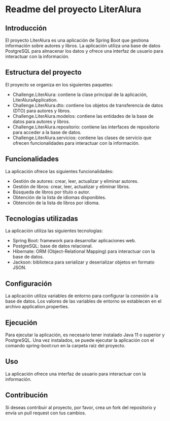 <h1>Readme del proyecto LiterAlura</h1> <h2>Introducción</h2> <p>El proyecto LiterAlura es una aplicación de Spring Boot que gestiona información sobre autores y libros. La aplicación utiliza una base de datos PostgreSQL para almacenar los datos y ofrece una interfaz de usuario para interactuar con la información.</p> <h2>Estructura del proyecto</h2> <p>El proyecto se organiza en los siguientes paquetes:</p> <ul> <li>Challenge.LiterAlura: contiene la clase principal de la aplicación, LiterAluraApplication.</li> <li>Challenge.LiterAlura.dto: contiene los objetos de transferencia de datos (DTO) para autores y libros.</li> <li>Challenge.LiterAlura.modelos: contiene las entidades de la base de datos para autores y libros.</li> <li>Challenge.LiterAlura.repositorio: contiene las interfaces de repositorio para acceder a la base de datos.</li> <li>Challenge.LiterAlura.servicios: contiene las clases de servicio que ofrecen funcionalidades para interactuar con la información.</li> </ul> <h2>Funcionalidades</h2> <p>La aplicación ofrece las siguientes funcionalidades:</p> <ul> <li>Gestión de autores: crear, leer, actualizar y eliminar autores.</li> <li>Gestión de libros: crear, leer, actualizar y eliminar libros.</li> <li>Búsqueda de libros por título o autor.</li> <li>Obtención de la lista de idiomas disponibles.</li> <li>Obtención de la lista de libros por idioma.</li> </ul> <h2>Tecnologías utilizadas</h2> <p>La aplicación utiliza las siguientes tecnologías:</p> <ul> <li>Spring Boot: framework para desarrollar aplicaciones web.</li> <li>PostgreSQL: base de datos relacional.</li> <li>Hibernate: ORM (Object-Relational Mapping) para interactuar con la base de datos.</li> <li>Jackson: biblioteca para serializar y deserializar objetos en formato JSON.</li> </ul> <h2>Configuración</h2> <p>La aplicación utiliza variables de entorno para configurar la conexión a la base de datos. Los valores de las variables de entorno se establecen en el archivo application.properties.</p> <h2>Ejecución</h2> <p>Para ejecutar la aplicación, es necesario tener instalado Java 11 o superior y PostgreSQL. Una vez instalados, se puede ejecutar la aplicación con el comando spring-boot:run en la carpeta raíz del proyecto.</p> <h2>Uso</h2> <p>La aplicación ofrece una interfaz de usuario para interactuar con la información.</p> <h2>Contribución</h2> <p>Si deseas contribuir al proyecto, por favor, crea un fork del repositorio y envía un pull request con tus cambios.</p>